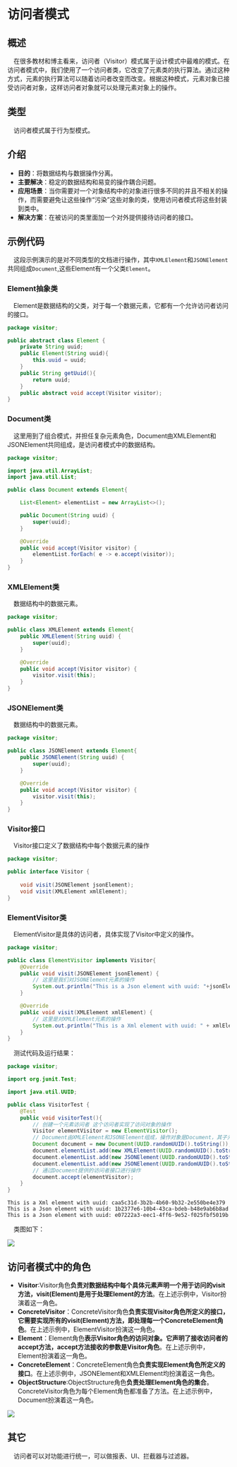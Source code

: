 # 访问者模式

## 概述

&emsp;在很多教材和博主看来，访问者（Visitor）模式属于设计模式中最难的模式。在访问者模式中，我们使用了一个访问者类，它改变了元素类的执行算法。通过这种方式，元素的执行算法可以随着访问者改变而改变。根据这种模式，元素对象已接受访问者对象，这样访问者对象就可以处理元素对象上的操作。

## 类型

&emsp;访问者模式属于行为型模式。

## 介绍

- **目的**：将数据结构与数据操作分离。
- **主要解决**：稳定的数据结构和易变的操作耦合问题。
- **应用场景**：当你需要对一个对象结构中的对象进行很多不同的并且不相关的操作，而需要避免让这些操作“污染”这些对象的类，使用访问者模式将这些封装到类中。
- **解决方案**：在被访问的类里面加一个对外提供接待访问者的接口。

## 示例代码

&emsp;这段示例演示的是对不同类型的文档进行操作，其中`XMLElement`和`JSONElement`共同组成`Document`,这些Element有一个父类`Element`。

### Element抽象类

&emsp;Element是数据结构的父类，对于每一个数据元素，它都有一个允许访问者访问的接口。

```java
package visitor;

public abstract class Element {
    private String uuid;
    public Element(String uuid){
        this.uuid = uuid;
    }
    public String getUuid(){
        return uuid;
    }
    public abstract void accept(Visitor visitor);
}
```

### Document类

&emsp;这里用到了组合模式，并担任复杂元素角色，Document由XMLElement和JSONElement共同组成，是访问者模式中的数据结构。

```java
package visitor;

import java.util.ArrayList;
import java.util.List;

public class Document extends Element{

    List<Element> elementList = new ArrayList<>();

    public Document(String uuid) {
        super(uuid);
    }

    @Override
    public void accept(Visitor visitor) {
        elementList.forEach( e -> e.accept(visitor));
    }
}
```

### XMLElement类

&emsp;数据结构中的数据元素。

```java
package visitor;

public class XMLElement extends Element{
    public XMLElement(String uuid) {
        super(uuid);
    }

    @Override
    public void accept(Visitor visitor) {
        visitor.visit(this);
    }
}
```

### JSONElement类

&emsp;数据结构中的数据元素。

```java
package visitor;

public class JSONElement extends Element{
    public JSONElement(String uuid) {
        super(uuid);
    }

    @Override
    public void accept(Visitor visitor) {
        visitor.visit(this);
    }
}
```

### Visitor接口

&emsp;Visitor接口定义了数据结构中每个数据元素的操作

```java
package visitor;

public interface Visitor {
    
    void visit(JSONElement jsonElement);
    void visit(XMLElement xmlElement);
}
```

### ElementVisitor类

&emsp;ElementVisitor是具体的访问者，具体实现了Visitor中定义的操作。

```java
package visitor;

public class ElementVisitor implements Visitor{
    @Override
    public void visit(JSONElement jsonElement) {
        // 这里是我们对JSONElement元素的操作
        System.out.println("This is a Json element with uuid: "+jsonElement.getUuid());
    }

    @Override
    public void visit(XMLElement xmlElement) {
        // 这里是对XMLElement元素的操作
        System.out.println("This is a Xml element with uuid: " + xmlElement.getUuid());
    }
}
```

&emsp;测试代码及运行结果：

```java
package visitor;

import org.junit.Test;

import java.util.UUID;

public class VisitorTest {
    @Test
    public void visitorTest(){
        // 创建一个元素访问者 这个访问者实现了访问对象的操作
        Visitor elementVisitor = new ElementVisitor();
        // Document由XMLElement和JSONElement组成，操作对象是Document，其子元素：XMLElement和JSONElement
        Document document = new Document(UUID.randomUUID().toString());
        document.elementList.add(new XMLElement(UUID.randomUUID().toString()));
        document.elementList.add(new JSONElement(UUID.randomUUID().toString()));
        document.elementList.add(new JSONElement(UUID.randomUUID().toString()));
        // 通过Document提供的访问者接口进行操作
        document.accept(elementVisitor);
    }
}
```

```text
This is a Xml element with uuid: caa5c31d-3b2b-4b60-9b32-2e550be4e379
This is a Json element with uuid: 1b2377e6-10b4-43ca-bdeb-b48e9ab6b8ad
This is a Json element with uuid: e07222a3-eec1-4ff6-9e52-f025fbf5019b
```

&emsp;类图如下：

![](./imgs/1.png)

## 访问者模式中的角色

- **Visitor**:Visitor角色**负责对数据结构中每个具体元素声明一个用于访问的visit方法，visit(Element)是用于处理Element的方法**。在上述示例中，Visitor扮演着这一角色。
- **ConcreteVisitor**：ConcreteVisitor角色**负责实现Visitor角色所定义的接口，它需要实现所有的visit(Element)方法，即处理每一个ConcreteElement角色**。在上述示例中，ElementVisitor扮演这一角色。
- **Element**：Element角色**表示Visitor角色的访问对象。它声明了接收访问者的accept方法，accept方法接收的参数是Visitor角色**。在上述示例中，Element扮演着这一角色。
- **ConcreteElement**：ConcreteElement角色**负责实现Element角色所定义的接口**。在上述示例中，JSONElement和XMLElement均扮演着这一角色。
- **ObjectStructure**:ObjectStructure角色**负责处理Element角色的集合**。ConcreteVisitor角色为每个Element角色都准备了方法。在上述示例中，Document扮演着这一角色。

![](./imgs/2.png)

## 其它

&emsp;访问者可以对功能进行统一，可以做报表、UI、拦截器与过滤器。